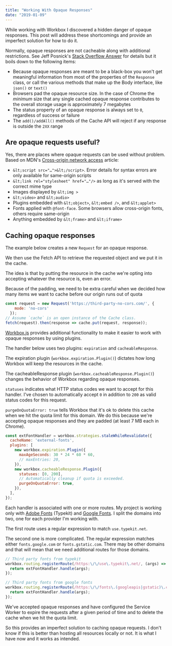 ```yaml
---
title: "Working With Opaque Responses"
date: "2019-01-09"
---
```


While working with Workbox I discovered a hidden danger of opaque responses. This post will address these shortcomings and provide an imperfect solution for how to do it.

Normally, opaque responses are not cacheable along with additional restrictions. See Jeff Posnick's [Stack Overflow Answer](https://stackoverflow.com/questions/39109789/what-limitations-apply-to-opaque-responses) for details but it boils down to the following items:

- Because opaque responses are meant to be a black-box you won't get meaningful information from most of the properties of the `Response` class, or call the various methods that make up the Body interface, like `json()` or `text()`
- Browsers pad the opaque resource size. In the case of Chrome the _minimum_ size that any single cached opaque response contributes to the overall storage usage is approximately 7 megabytes
- The status property of an opaque response is always set to `0`, regardless of success or failure
- The `add()/addAll()` methods of the Cache API will reject if any response is outside the `2XX` range

## Are opaque requests useful?

Yes, there are places where opaque requests can be used without problem. Based on MDN's [Cross-origin network access](https://developer.mozilla.org/en-US/docs/Web/Security/Same-origin_policy#Cross-origin_network_access) article:

- `&lt;script src="…">&lt;/script>`. Error details for syntax errors are only available for same-origin scripts
- `&lt;link rel="stylesheet" href="…"/>` as long as it's served with the correct mime type
- Images displayed by `&lt;img >`
- `&lt;video>` and `&lt;audio>`
- Plugins embedded with `&lt;object>`, `&lt;embed />`, and `&lt;applet>`
- Fonts applied with `@font-face`. Some browsers allow cross-origin fonts, others require same-origin
- Anything embedded by `&lt;frame>` and `&lt;iframe>`

## Caching opaque responses

The example below creates a new `Request` for an opaque response.

We then use the Fetch API to retrieve the requested object and we put it in the cache.

The idea is that by putting the resource in the cache we're opting into accepting whatever the resource is, even an error.

Because of the padding, we need to be extra careful when we decided how many items we want to cache before our origin runs out of quota

```js
const request = new Request('https://third-party-no-cors.com/', {
    mode: 'no-cors'
  });
// Assume `cache` is an open instance of the Cache class.
fetch(request).then(response => cache.put(request, response));
```

[Workbox.js](https://developers.google.com/web/tools/workbox/) provides additional functionality to make it easier to work with opaque responses by using plugins.

The handler below uses two plugins: `expiration` and `cacheableResponse`.

The expiration plugin (`workbox.expiration.Plugin()`) dictates how long Workbox will keep the resources in the cache.

The cacheableResponse plugin (`workbox.cacheableResponse.Plugin()`) changes the behavior of Workbox regarding opaque responses.

`statuses` indicates what HTTP status codes we want to accept for this handler. I've chosen to automatically accept `0` in addition to `200` as valid status codes for this request.

`purgeOnQuotaError: true` tells Workbox that it's ok to delete this cache when we hit the quota limit for this domain. We do this because we're accepting opaque responses and they are padded (at least 7 MB each in Chrome).

```js
const extFontHandler = workbox.strategies.staleWhileRevalidate({
  cacheName: 'external-fonts',
  plugins: [
    new workbox.expiration.Plugin({
      maxAgeSeconds: 30 * 24 * 60 * 60,
      // maxEntries: 20,
    }),
    new workbox.cacheableResponse.Plugin({
      statuses: [0, 200],
      // Automatically cleanup if quota is exceeded.
      purgeOnQuotaError: true,
    }),
  ],
});
```

Each handler is associated with one or more routes. My project is working only with [Adobe Fonts](https://fonts.adobe.com/) (Typekit) and [Google Fonts](https://fonts.google.com/). I split the domains into two, one for each provider I'm working with.

The first route uses a regular expression to match `use.typekit.net`.

The second one is more complicated. The regular expression matches either `fonts.google.com` or `fonts.gstatic.com`. There may be other domains and that will mean that we need additional routes for those domains.

```js
// Third party fonts from typekit
workbox.routing.registerRoute(/https:\/\/use\.typekit\.net/, (args) => {
  return extFontHandler.handle(args);
});

// Third party fonts from google fonts
workbox.routing.registerRoute(/https:\/\/fonts\.(googleapis|gstatic)\.com/, (args) => {
  return extFontHandler.handle(args);
});
```

We've accepted opaque responses and have configured the Service Worker to expire the requests after a given period of time and to delete the cache when we hit the quota limit.

So this provides an imperfect solution to caching opaque requests. I don't know if this is better than hosting all resources locally or not. It is what I have now and it works as intended.
